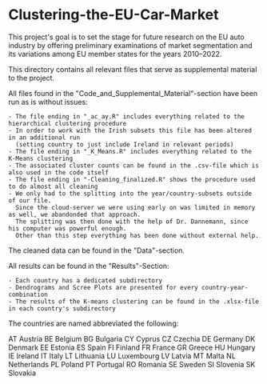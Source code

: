# Clustering-the-EU-Car-Market
This project's goal is to set the stage for future research on the EU auto industry by offering preliminary examinations of market segmentation and its variations among EU member states for the years 2010–2022.

This directory contains all relevant files that serve as supplemental material to the project.

All files found in the "Code_and_Supplemental_Material"-section have been run as is without issues:
	
	- The file ending in "_ac_ay.R" includes everything related to the hierarchical clustering procedure
	- In order to work with the Irish subsets this file has been altered in an additional run 
	  (setting country to just include Ireland in relevant periods)	
	- The file ending in "_K_Means.R" includes everything related to the K-Means clustering
	- The associated cluster counts can be found in the .csv-file which is also used in the code itself
	- The file ending in "-Cleaning_finalized.R" shows the procedure used to do almost all cleaning
	- We only had to the splitting into the year/country-subsets outside of our file.
	  Since the cloud-server we were using early on was limited in memory as well, we abandonded that approach.
	  The splitting was then done with the help of Dr. Dannemann, since his computer was powerful enough.
	  Other than this step everything has been done without external help.

The cleaned data can be found in the "Data"-section.

All results can be found in the "Results"-Section:
	
	- Each country has a dedicated subdirectory
	- Dendrograms and Scree Plots are presented for every country-year-combination
	- The results of the K-means clustering can be found in the .xlsx-file in each country's subdirectory

The countries are named abbreviated the following:

AT Austria
BE Belgium
BG Bulgaria
CY Cyprus
CZ Czechia
DE Germany
DK Denmark
EE Estonia
ES Spain
FI Finland
FR France
GR Greece
HU Hungary
IE Ireland
IT Italy
LT Lithuania
LU Luxembourg
LV Latvia
MT Malta
NL Netherlands
PL Poland
PT Portugal
RO Romania
SE Sweden
SI Slovenia
SK Slovakia
